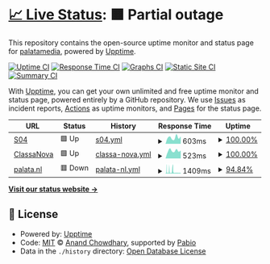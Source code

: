 # [📈 Live Status](https://palatamedia.github.io/upptime): <!--live status--> **🟧 Partial outage**

This repository contains the open-source uptime monitor and status page for [palatamedia](https://palatamedia.github.io/upptime), powered by [Upptime](https://github.com/upptime/upptime).

[![Uptime CI](https://github.com/palatamedia/upptime/workflows/Uptime%20CI/badge.svg)](https://github.com/palatamedia/upptime/actions?query=workflow%3A%22Uptime+CI%22)
[![Response Time CI](https://github.com/palatamedia/upptime/workflows/Response%20Time%20CI/badge.svg)](https://github.com/palatamedia/upptime/actions?query=workflow%3A%22Response+Time+CI%22)
[![Graphs CI](https://github.com/palatamedia/upptime/workflows/Graphs%20CI/badge.svg)](https://github.com/palatamedia/upptime/actions?query=workflow%3A%22Graphs+CI%22)
[![Static Site CI](https://github.com/palatamedia/upptime/workflows/Static%20Site%20CI/badge.svg)](https://github.com/palatamedia/upptime/actions?query=workflow%3A%22Static+Site+CI%22)
[![Summary CI](https://github.com/palatamedia/upptime/workflows/Summary%20CI/badge.svg)](https://github.com/palatamedia/upptime/actions?query=workflow%3A%22Summary+CI%22)

With [Upptime](https://upptime.js.org), you can get your own unlimited and free uptime monitor and status page, powered entirely by a GitHub repository. We use [Issues](https://github.com/palatamedia/upptime/issues) as incident reports, [Actions](https://github.com/palatamedia/upptime/actions) as uptime monitors, and [Pages](https://palatamedia.github.io/upptime) for the status page.

<!--start: status pages-->
<!-- This summary is generated by Upptime (https://github.com/upptime/upptime) -->
<!-- Do not edit this manually, your changes will be overwritten -->
<!-- prettier-ignore -->
| URL | Status | History | Response Time | Uptime |
| --- | ------ | ------- | ------------- | ------ |
| <img alt="" src="https://icons.duckduckgo.com/ip3/s04.cpu.nl.ico" height="13"> [S04](https://s04.cpu.nl) | 🟩 Up | [s04.yml](https://github.com/palatamedia/upptime/commits/HEAD/history/s04.yml) | <details><summary><img alt="Response time graph" src="./graphs/s04/response-time-week.png" height="20"> 603ms</summary><br><a href="https://palatamedia.github.io/upptime/history/s04"><img alt="Response time 585" src="https://img.shields.io/endpoint?url=https%3A%2F%2Fraw.githubusercontent.com%2Fpalatamedia%2Fupptime%2FHEAD%2Fapi%2Fs04%2Fresponse-time.json"></a><br><a href="https://palatamedia.github.io/upptime/history/s04"><img alt="24-hour response time 711" src="https://img.shields.io/endpoint?url=https%3A%2F%2Fraw.githubusercontent.com%2Fpalatamedia%2Fupptime%2FHEAD%2Fapi%2Fs04%2Fresponse-time-day.json"></a><br><a href="https://palatamedia.github.io/upptime/history/s04"><img alt="7-day response time 603" src="https://img.shields.io/endpoint?url=https%3A%2F%2Fraw.githubusercontent.com%2Fpalatamedia%2Fupptime%2FHEAD%2Fapi%2Fs04%2Fresponse-time-week.json"></a><br><a href="https://palatamedia.github.io/upptime/history/s04"><img alt="30-day response time 558" src="https://img.shields.io/endpoint?url=https%3A%2F%2Fraw.githubusercontent.com%2Fpalatamedia%2Fupptime%2FHEAD%2Fapi%2Fs04%2Fresponse-time-month.json"></a><br><a href="https://palatamedia.github.io/upptime/history/s04"><img alt="1-year response time 585" src="https://img.shields.io/endpoint?url=https%3A%2F%2Fraw.githubusercontent.com%2Fpalatamedia%2Fupptime%2FHEAD%2Fapi%2Fs04%2Fresponse-time-year.json"></a></details> | <details><summary><a href="https://palatamedia.github.io/upptime/history/s04">100.00%</a></summary><a href="https://palatamedia.github.io/upptime/history/s04"><img alt="All-time uptime 99.96%" src="https://img.shields.io/endpoint?url=https%3A%2F%2Fraw.githubusercontent.com%2Fpalatamedia%2Fupptime%2FHEAD%2Fapi%2Fs04%2Fuptime.json"></a><br><a href="https://palatamedia.github.io/upptime/history/s04"><img alt="24-hour uptime 100.00%" src="https://img.shields.io/endpoint?url=https%3A%2F%2Fraw.githubusercontent.com%2Fpalatamedia%2Fupptime%2FHEAD%2Fapi%2Fs04%2Fuptime-day.json"></a><br><a href="https://palatamedia.github.io/upptime/history/s04"><img alt="7-day uptime 100.00%" src="https://img.shields.io/endpoint?url=https%3A%2F%2Fraw.githubusercontent.com%2Fpalatamedia%2Fupptime%2FHEAD%2Fapi%2Fs04%2Fuptime-week.json"></a><br><a href="https://palatamedia.github.io/upptime/history/s04"><img alt="30-day uptime 99.94%" src="https://img.shields.io/endpoint?url=https%3A%2F%2Fraw.githubusercontent.com%2Fpalatamedia%2Fupptime%2FHEAD%2Fapi%2Fs04%2Fuptime-month.json"></a><br><a href="https://palatamedia.github.io/upptime/history/s04"><img alt="1-year uptime 99.96%" src="https://img.shields.io/endpoint?url=https%3A%2F%2Fraw.githubusercontent.com%2Fpalatamedia%2Fupptime%2FHEAD%2Fapi%2Fs04%2Fuptime-year.json"></a></details>
| <img alt="" src="https://icons.duckduckgo.com/ip3/classanova.nl.ico" height="13"> [ClassaNova](https://classanova.nl) | 🟩 Up | [classa-nova.yml](https://github.com/palatamedia/upptime/commits/HEAD/history/classa-nova.yml) | <details><summary><img alt="Response time graph" src="./graphs/classa-nova/response-time-week.png" height="20"> 523ms</summary><br><a href="https://palatamedia.github.io/upptime/history/classa-nova"><img alt="Response time 559" src="https://img.shields.io/endpoint?url=https%3A%2F%2Fraw.githubusercontent.com%2Fpalatamedia%2Fupptime%2FHEAD%2Fapi%2Fclassa-nova%2Fresponse-time.json"></a><br><a href="https://palatamedia.github.io/upptime/history/classa-nova"><img alt="24-hour response time 539" src="https://img.shields.io/endpoint?url=https%3A%2F%2Fraw.githubusercontent.com%2Fpalatamedia%2Fupptime%2FHEAD%2Fapi%2Fclassa-nova%2Fresponse-time-day.json"></a><br><a href="https://palatamedia.github.io/upptime/history/classa-nova"><img alt="7-day response time 523" src="https://img.shields.io/endpoint?url=https%3A%2F%2Fraw.githubusercontent.com%2Fpalatamedia%2Fupptime%2FHEAD%2Fapi%2Fclassa-nova%2Fresponse-time-week.json"></a><br><a href="https://palatamedia.github.io/upptime/history/classa-nova"><img alt="30-day response time 558" src="https://img.shields.io/endpoint?url=https%3A%2F%2Fraw.githubusercontent.com%2Fpalatamedia%2Fupptime%2FHEAD%2Fapi%2Fclassa-nova%2Fresponse-time-month.json"></a><br><a href="https://palatamedia.github.io/upptime/history/classa-nova"><img alt="1-year response time 559" src="https://img.shields.io/endpoint?url=https%3A%2F%2Fraw.githubusercontent.com%2Fpalatamedia%2Fupptime%2FHEAD%2Fapi%2Fclassa-nova%2Fresponse-time-year.json"></a></details> | <details><summary><a href="https://palatamedia.github.io/upptime/history/classa-nova">100.00%</a></summary><a href="https://palatamedia.github.io/upptime/history/classa-nova"><img alt="All-time uptime 100.00%" src="https://img.shields.io/endpoint?url=https%3A%2F%2Fraw.githubusercontent.com%2Fpalatamedia%2Fupptime%2FHEAD%2Fapi%2Fclassa-nova%2Fuptime.json"></a><br><a href="https://palatamedia.github.io/upptime/history/classa-nova"><img alt="24-hour uptime 100.00%" src="https://img.shields.io/endpoint?url=https%3A%2F%2Fraw.githubusercontent.com%2Fpalatamedia%2Fupptime%2FHEAD%2Fapi%2Fclassa-nova%2Fuptime-day.json"></a><br><a href="https://palatamedia.github.io/upptime/history/classa-nova"><img alt="7-day uptime 100.00%" src="https://img.shields.io/endpoint?url=https%3A%2F%2Fraw.githubusercontent.com%2Fpalatamedia%2Fupptime%2FHEAD%2Fapi%2Fclassa-nova%2Fuptime-week.json"></a><br><a href="https://palatamedia.github.io/upptime/history/classa-nova"><img alt="30-day uptime 100.00%" src="https://img.shields.io/endpoint?url=https%3A%2F%2Fraw.githubusercontent.com%2Fpalatamedia%2Fupptime%2FHEAD%2Fapi%2Fclassa-nova%2Fuptime-month.json"></a><br><a href="https://palatamedia.github.io/upptime/history/classa-nova"><img alt="1-year uptime 100.00%" src="https://img.shields.io/endpoint?url=https%3A%2F%2Fraw.githubusercontent.com%2Fpalatamedia%2Fupptime%2FHEAD%2Fapi%2Fclassa-nova%2Fuptime-year.json"></a></details>
| <img alt="" src="https://icons.duckduckgo.com/ip3/palata.nl.ico" height="13"> [palata.nl](https://palata.nl) | 🟥 Down | [palata-nl.yml](https://github.com/palatamedia/upptime/commits/HEAD/history/palata-nl.yml) | <details><summary><img alt="Response time graph" src="./graphs/palata-nl/response-time-week.png" height="20"> 1409ms</summary><br><a href="https://palatamedia.github.io/upptime/history/palata-nl"><img alt="Response time 1130" src="https://img.shields.io/endpoint?url=https%3A%2F%2Fraw.githubusercontent.com%2Fpalatamedia%2Fupptime%2FHEAD%2Fapi%2Fpalata-nl%2Fresponse-time.json"></a><br><a href="https://palatamedia.github.io/upptime/history/palata-nl"><img alt="24-hour response time 707" src="https://img.shields.io/endpoint?url=https%3A%2F%2Fraw.githubusercontent.com%2Fpalatamedia%2Fupptime%2FHEAD%2Fapi%2Fpalata-nl%2Fresponse-time-day.json"></a><br><a href="https://palatamedia.github.io/upptime/history/palata-nl"><img alt="7-day response time 1409" src="https://img.shields.io/endpoint?url=https%3A%2F%2Fraw.githubusercontent.com%2Fpalatamedia%2Fupptime%2FHEAD%2Fapi%2Fpalata-nl%2Fresponse-time-week.json"></a><br><a href="https://palatamedia.github.io/upptime/history/palata-nl"><img alt="30-day response time 1163" src="https://img.shields.io/endpoint?url=https%3A%2F%2Fraw.githubusercontent.com%2Fpalatamedia%2Fupptime%2FHEAD%2Fapi%2Fpalata-nl%2Fresponse-time-month.json"></a><br><a href="https://palatamedia.github.io/upptime/history/palata-nl"><img alt="1-year response time 1130" src="https://img.shields.io/endpoint?url=https%3A%2F%2Fraw.githubusercontent.com%2Fpalatamedia%2Fupptime%2FHEAD%2Fapi%2Fpalata-nl%2Fresponse-time-year.json"></a></details> | <details><summary><a href="https://palatamedia.github.io/upptime/history/palata-nl">94.84%</a></summary><a href="https://palatamedia.github.io/upptime/history/palata-nl"><img alt="All-time uptime 99.26%" src="https://img.shields.io/endpoint?url=https%3A%2F%2Fraw.githubusercontent.com%2Fpalatamedia%2Fupptime%2FHEAD%2Fapi%2Fpalata-nl%2Fuptime.json"></a><br><a href="https://palatamedia.github.io/upptime/history/palata-nl"><img alt="24-hour uptime 97.00%" src="https://img.shields.io/endpoint?url=https%3A%2F%2Fraw.githubusercontent.com%2Fpalatamedia%2Fupptime%2FHEAD%2Fapi%2Fpalata-nl%2Fuptime-day.json"></a><br><a href="https://palatamedia.github.io/upptime/history/palata-nl"><img alt="7-day uptime 94.84%" src="https://img.shields.io/endpoint?url=https%3A%2F%2Fraw.githubusercontent.com%2Fpalatamedia%2Fupptime%2FHEAD%2Fapi%2Fpalata-nl%2Fuptime-week.json"></a><br><a href="https://palatamedia.github.io/upptime/history/palata-nl"><img alt="30-day uptime 97.81%" src="https://img.shields.io/endpoint?url=https%3A%2F%2Fraw.githubusercontent.com%2Fpalatamedia%2Fupptime%2FHEAD%2Fapi%2Fpalata-nl%2Fuptime-month.json"></a><br><a href="https://palatamedia.github.io/upptime/history/palata-nl"><img alt="1-year uptime 99.26%" src="https://img.shields.io/endpoint?url=https%3A%2F%2Fraw.githubusercontent.com%2Fpalatamedia%2Fupptime%2FHEAD%2Fapi%2Fpalata-nl%2Fuptime-year.json"></a></details>

<!--end: status pages-->

[**Visit our status website →**](https://palatamedia.github.io/upptime)

## 📄 License

- Powered by: [Upptime](https://github.com/upptime/upptime)
- Code: [MIT](./LICENSE) © [Anand Chowdhary](https://anandchowdhary.com), supported by [Pabio](https://pabio.com)
- Data in the `./history` directory: [Open Database License](https://opendatacommons.org/licenses/odbl/1-0/)
